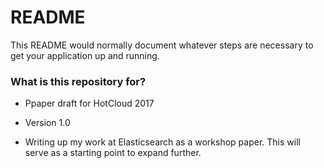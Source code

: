 # README #

This README would normally document whatever steps are necessary to get your application up and running.

### What is this repository for? ###

* Ppaper draft for HotCloud 2017

* Version 1.0 

* Writing up my work at Elasticsearch as a workshop paper. This will serve as a starting point to expand further. 
